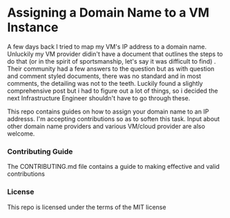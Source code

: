 # Assigning a Domain Name to a VM Instance  

A few days back I tried to map my VM's IP address to a domain name. Unluckily my VM provider didin't have a document that outlines the steps to do that (or in the spirit of sportsmanship, let's say it was difficult to find) . Their community had a few answers to the question but as with question and comment styled documents, there was no standard and in most comments, the detailing was not to the teeth. Luckily found a slightly comprehensive post but i had to figure out a lot of things, so i decided the next Infrastructure Engineer shouldn't have to go through these.  

This repo contains guides on how to assign your domain name to an IP addresss. I'm accepting contributions so as to soften this task. Input about other domain name providers and various VM/cloud provider are also welcome.

### Contributing Guide
The CONTRIBUTING.md file contains a guide to making effective and valid contributions

### License
This repo is licensed under the terms of the MIT license
